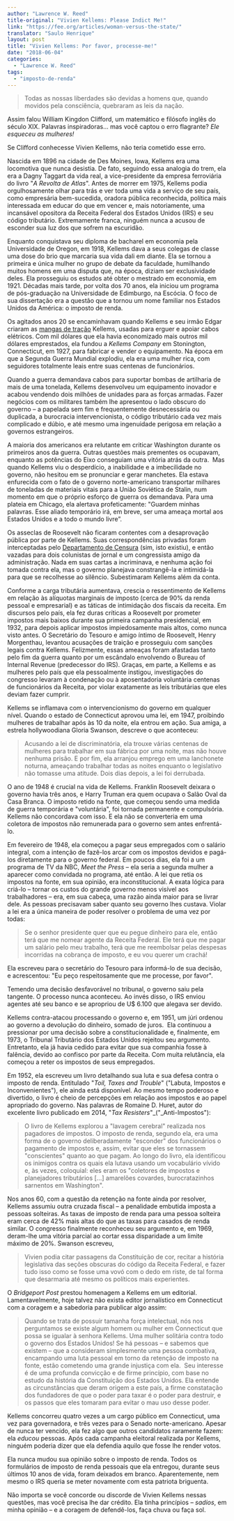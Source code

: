 ```yaml
---
author: "Lawrence W. Reed"
title-original: "Vivien Kellems: Please Indict Me!"
link: "https://fee.org/articles/woman-versus-the-state/"
translator: "Saulo Henrique"
layout: post
title: "Vivien Kellems: Por favor, processe-me!"
date: "2018-06-04"
categories:  
  - "Lawrence W. Reed"
tags: 
  - "imposto-de-renda"
---
```


> Todas as nossas liberdades são devidas a homens que, quando movidos pela consciência, quebraram as leis da nação.

Assim falou William Kingdon Clifford, um matemático e filósofo inglês do século XIX. Palavras inspiradoras... mas você captou o erro flagrante? _Ele esqueceu as mulheres!_

Se Clifford conhecesse Vivien Kellems, não teria cometido esse erro.

Nascida em 1896 na cidade de Des Moines, Iowa, Kellems era uma locomotiva que nunca desistia. De fato, seguindo essa analogia do trem, ela era a Dagny Taggart da vida real, a vice-presidente da empresa ferroviária do livro "_A Revolta de Atlas_". Antes de morrer em 1975, Kellems podia orgulhosamente olhar para trás e ver toda uma vida a serviço de seu país, como empresária bem-sucedida, oradora pública reconhecida, política mais interessada em educar do que em vencer e, mais notoriamente, uma incansável opositora da Receita Federal dos Estados Unidos (IRS) e seu código tributário. Extremamente franca, ninguém nunca a acusou de esconder sua luz dos que sofrem na escuridão.

Enquanto conquistava seu diploma de bacharel em economia pela Universidade de Oregon, em 1918, Kellems dava a seus colegas de classe uma dose do brio que marcaria sua vida dali em diante. Ela se tornou a primeira e única mulher no grupo de debate da faculdade, humilhando muitos homens em uma disputa que, na época, diziam ser exclusividade deles. Ela prosseguiu os estudos até obter o mestrado em economia, em 1921. Décadas mais tarde, por volta dos 70 anos, ela iniciou um programa de pós-graduação na Universidade de Edimburgo, na Escócia. O foco de sua dissertação era a questão que a tornou um nome familiar nos Estados Unidos da América: o imposto de renda.

Os agitados anos 20 se encaminhavam quando Kellems e seu irmão Edgar criaram as [mangas de tração](https://en.wikipedia.org/wiki/Cable_grip) Kellems, usadas para erguer e apoiar cabos elétricos. Com mil dólares que ela havia economizado mais outros mil dólares emprestados, ela fundou a _Kellems Company_ em Stonington, Connecticut, em 1927, para fabricar e vender o equipamento. Na época em que a Segunda Guerra Mundial explodiu, ela era uma mulher rica, com seguidores totalmente leais entre suas centenas de funcionários.

Quando a guerra demandava cabos para suportar bombas de artilharia de mais de uma tonelada, Kellems desenvolveu um equipamento inovador e acabou vendendo dois milhões de unidades para as forças armadas. Fazer negócios com os militares também lhe apresentou o lado obscuro do governo – a papelada sem fim e frequentemente desnecessária ou duplicada, a burocracia intervencionista, o código tributário cada vez mais complicado e dúbio, e até mesmo uma ingenuidade perigosa em relação a governos estrangeiros.

A maioria dos americanos era relutante em criticar Washington durante os primeiros anos da guerra. Outras questões mais prementes os ocupavam, enquanto as potências do Eixo conseguiam uma vitória atrás da outra.  Mas quando Kellems viu o desperdício, a inabilidade e a imbecilidade no governo, não hesitou em se pronunciar e gerar manchetes. Ela estava enfurecida com o fato de o governo norte-americano transportar milhares de toneladas de materiais vitais para a União Soviética de Stalin, num momento em que o próprio esforço de guerra os demandava. Para uma plateia em Chicago, ela alertava profeticamente: "Guardem minhas palavras. Esse aliado temporário irá, em breve, ser uma ameaça mortal aos Estados Unidos e a todo o mundo livre”.

Os asseclas de Roosevelt não ficaram contentes com a desaprovação pública por parte de Kellems. Suas correspondências privadas foram interceptadas pelo [Departamento de Censura](https://en.wikipedia.org/wiki/Office_of_Censorship) (sim, isto existiu), e então vazadas para dois colunistas de jornal e um congressista amigo da administração. Nada em suas cartas a incriminava, e nenhuma ação foi tomada contra ela, mas o governo planejava constrangê-la e intimidá-la para que se recolhesse ao silêncio. Subestimaram Kellems além da conta.

Conforme a carga tributária aumentava, crescia o ressentimento de Kellems em relação às alíquotas marginais de imposto (cerca de 90% da renda pessoal e empresarial) e as táticas de intimidação dos fiscais da receita. Em discursos pelo país, ela fez duras críticas a Roosevelt por prometer impostos mais baixos durante sua primeira campanha presidencial, em 1932, para depois aplicar impostos impiedosamente mais altos, como nunca visto antes. O Secretário do Tesouro e amigo íntimo de Roosevelt, Henry Morgenthau, levantou acusações de traição e prosseguiu com sanções legais contra Kellems. Felizmente, essas ameaças foram afastadas tanto pelo fim da guerra quanto por um escândalo envolvendo o Bureau of Internal Revenue (predecessor do IRS). Graças, em parte, a Kellems e as mulheres pelo país que ela pessoalmente instigou, investigações do congresso levaram à condenação ou à aposentadoria voluntária centenas de funcionários da Receita, por violar exatamente as leis tributárias que eles deviam fazer cumprir.

Kellems se inflamava com o intervencionismo do governo em qualquer nível. Quando o estado de Connecticut aprovou uma lei, em 1947, proibindo mulheres de trabalhar após às 10 da noite, ela entrou em ação. Sua amiga, a estrela hollywoodiana Gloria Swanson, descreve o que aconteceu:

> Acusando a lei de discriminatória, ela trouxe várias centenas de mulheres para trabalhar em sua fábrica por uma noite, mas não houve nenhuma prisão. E por fim, ela arranjou emprego em uma lanchonete noturna, ameaçando trabalhar todas as noites enquanto o legislativo não tomasse uma atitude. Dois dias depois, a lei foi derrubada.

O ano de 1948 é crucial na vida de Kellems. Franklin Roosevelt deixara o governo havia três anos, e Harry Truman era quem ocupava o Salão Oval da Casa Branca. O imposto retido na fonte, que começou sendo uma medida de guerra temporária e "voluntária", foi tornada permanente e compulsória. Kellems não concordava com isso. E ela não se converteria em uma coletora de impostos não remunerada para o governo sem antes enfrentá-lo.

Em fevereiro de 1948, ela começou a pagar seus empregados com o salário integral, com a intenção de fazê-los arcar com os impostos devidos e pagá-los diretamente para o governo federal. Em poucos dias, ela foi a um programa de TV da NBC, _Meet the Press_ – ela seria a segunda mulher a aparecer como convidada no programa, até então. A lei que retia os impostos na fonte, em sua opinião, era inconstitucional. A exata lógica para criá-lo – tornar os custos do grande governo menos visível aos trabalhadores – era, em sua cabeça, uma razão ainda maior para se livrar dele. As pessoas precisavam saber quanto seu governo lhes custava. Violar a lei era a única maneira de poder resolver o problema de uma vez por todas:

> Se o senhor presidente quer que eu pegue dinheiro para ele, então terá que me nomear agente da Receita Federal. Ele terá que me pagar um salário pelo meu trabalho, terá que me reembolsar pelas despesas incorridas na cobrança de imposto, e eu vou querer um crachá!

Ela escreveu para o secretário do Tesouro para informá-lo de sua decisão, e acrescentou: "Eu peço respeitosamente que me processe, por favor".

Temendo uma decisão desfavorável no tribunal, o governo saiu pela tangente. O processo nunca aconteceu. Ao invés disso, o IRS enviou agentes até seu banco e se apropriou de U$ 6.100 que alegava ser devido.

Kellems contra-atacou processando o governo e, em 1951, um júri ordenou ao governo a devolução do dinheiro, somado de juros.  Ela continuou a pressionar por uma decisão sobre a constitucionalidade e, finalmente, em 1973, o Tribunal Tributário dos Estados Unidos rejeitou seu argumento. Entretanto, ela já havia cedido para evitar que sua companhia fosse à falência, devido ao confisco por parte da Receita. Com muita relutância, ela começou a reter os impostos de seus empregados.

Em 1952, ela escreveu um livro detalhando sua luta e sua defesa contra o imposto de renda. Entitulado "_Toil, Taxes and Trouble_" ("Labuta, Impostos e Inconvenientes"), ele ainda está disponível. Ao mesmo tempo poderoso e divertido, o livro é cheio de percepções em relação aos impostos e ao papel apropriado do governo. Nas palavras de Romaine D. Huret, autor do excelente livro publicado em 2014, "_Tax Resisters_"_("_Anti-Impostos"):

> O livro de Kellems explorou a "lavagem cerebral" realizada nos pagadores de impostos. O imposto de renda, segundo ela, era uma forma de o governo deliberadamente "esconder" dos funcionários o pagamento de impostos e, assim, evitar que eles se tornassem "conscientes" quanto ao que pagam. Ao longo do livro, ela identificou os inimigos contra os quais ela lutava usando um vocabulário vívido e, às vezes, coloquial: eles eram os "coletores de impostos e planejadores tributários \[...\] amarelões covardes, burocratazinhos sarnentos em Washington".

Nos anos 60, com a questão da retenção na fonte ainda por resolver, Kellems assumiu outra cruzada fiscal – a penalidade embutida imposta a pessoas solteiras. As taxas de imposto de renda para uma pessoa solteira eram cerca de 42% mais altas do que as taxas para casados de renda similar. O congresso finalmente reconheceu seu argumento e, em 1969, deram-lhe uma vitória parcial ao cortar essa disparidade a um limite máximo de 20%. Swanson escreveu,

> Vivien podia citar passagens da Constituição de cor, recitar a história legislativa das seções obscuras do código da Receita Federal, e fazer tudo isso como se fosse uma vovó com o dedo em riste, de tal forma que desarmaria até mesmo os políticos mais experientes.

O _Bridgeport Post_ prestou homenagem a Kellems em um editorial. Lamentavelmente, hoje talvez não exista editor jornalístico em Connecticut com a coragem e a sabedoria para publicar algo assim:

> Quando se trata de possuir tamanha força intelectual, nós nos perguntamos se existe algum homem ou mulher em Connecticut que possa se igualar à senhora Kellems. Uma mulher solitária contra todo o governo dos Estados Unidos! Se há pessoas – e sabemos que existem – que a consideram simplesmente uma pessoa combativa, encampando uma luta pessoal em torno da retenção de imposto na fonte, estão cometendo uma grande injustiça com ela.  Seu interesse é de uma profunda convicção e de firme princípio, com base no estudo da história da Constituição dos Estados Unidos. Ela entende as circunstâncias que deram origem a este país, a firme constatação dos fundadores de que o poder para taxar é o poder para destruir, e os passos que eles tomaram para evitar o mau uso desse poder.

Kellems concorreu quatro vezes a um cargo público em Connecticut, uma vez para governadora, e três vezes para o Senado norte-americano. Apesar de nunca ter vencido, ela fez algo que outros candidatos raramente fazem: ela _educou_ pessoas. Após cada campanha eleitoral realizada por Kellems, ninguém poderia dizer que ela defendia aquilo que fosse lhe render votos.

Ela nunca mudou sua opinião sobre o imposto de renda. Todos os formulários de imposto de renda pessoais que ela entregou, durante seus últimos 10 anos de vida, foram deixados em branco. Aparentemente, nem mesmo o IRS queria se meter novamente com esta patriota briguenta.

Não importa se você concorde ou discorde de Vivien Kellems nessas questões, mas você precisa lhe dar crédito. Ela tinha princípios – _sadios_, em minha opinião – e a coragem de defendê-los, faça chuva ou faça sol.
